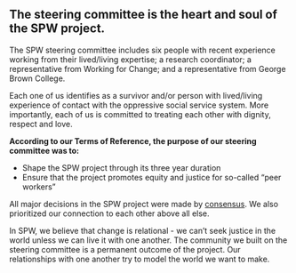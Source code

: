 ## The steering committee is the heart and soul of the SPW project. 

The SPW steering committee includes six people with recent experience working from their lived/living expertise; a research coordinator; a representative from Working for Change; and a representative from George Brown College. 

Each one of us identifies as a survivor and/or person with lived/living experience of contact with the oppressive social service system. More importantly, each of us is committed to treating each other with dignity, respect and love.  

**According to our Terms of Reference, the purpose of our steering committee was to:**

- Shape the SPW project through its three year duration
- Ensure that the project promotes equity and justice for so-called “peer workers”  

All major decisions in the SPW project were made by [consensus](/glossary#consensus). We also prioritized our connection to each other above all else.

In SPW, we believe that change is relational - we can’t seek justice in the world unless we can live it with one another. The community we built on the steering committee is a permanent outcome of the project. Our relationships with one another try to model the world we want to make.